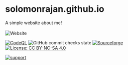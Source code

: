 # solomonrajan.github.io
A simple website about me!<br>
<br>
![Website](https://img.shields.io/website?color=pink&down_color=lightgreen&label=solomonrajan.com&logo=solu&logoColor=green&style=flat-square&up_message=online&url=https%3A%2F%2Fsolomonrajan.com%2F)
<br>

[![CodeQL](https://github.com/solomonrajan/solomonrajan.github.io/actions/workflows/codeql-analysis.yml/badge.svg)](https://github.com/solomonrajan/solomonrajan.github.io/actions/workflows/codeql-analysis.yml)
![GitHub commit checks state](https://img.shields.io/github/checks-status/solomonrajan/solomonrajan.github.io/f4d84f4f26c0388f92e27fb7d9d9baf658fc56de?style=flat-square)   [![Sourceforge](https://img.shields.io/badge/Sourceforge-Build%20Success-green?style=flat-square)](https://sourceforge.net/projects/solomonrajan-resume/files/)<br>
[![License: CC BY-NC-SA 4.0](https://img.shields.io/badge/License-CC%20BY--NC--SA%204.0-brightgreen?style=flat-square)](https://creativecommons.org/licenses/by-nc-sa/4.0/)<br>

[![support](https://img.shields.io/badge/Support%20Me-Ko--Fi-orange?style=flat-square)](https://ko-fi.com/R6R12UF4S)
